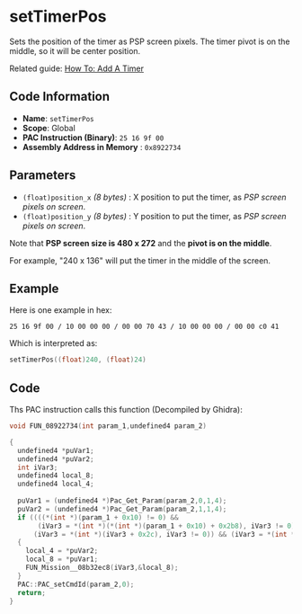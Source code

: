 # setTimerPos

Sets the position of the timer as PSP screen pixels. The timer pivot is on the middle, so it will be center position.

Related guide: [How To: Add A Timer](./guide/how-to-add-a-timer.md)

## Code Information

- **Name**: `setTimerPos`
- **Scope**: Global
- **PAC Instruction (Binary)**: `25 16 9f 00`
- **Assembly Address in Memory** : `0x8922734`

## Parameters

- `(float)position_x` *(8 bytes)* : X position to put the timer, as *PSP screen pixels on screen*.
- `(float)position_y` *(8 bytes)* : Y position to put the timer, as *PSP screen pixels on screen*.

Note that **PSP screen size is 480 x 272** and the **pivot is on the middle**.

For example, "240 x 136" will put the timer in the middle of the screen.

## Example

Here is one example in hex:

```25 16 9f 00 / 10 00 00 00 / 00 00 70 43 / 10 00 00 00 / 00 00 c0 41```

Which is interpreted as:

```c
setTimerPos((float)240, (float)24)
```

## Code

Ths PAC instruction calls this function (Decompiled by Ghidra):

```c
void FUN_08922734(int param_1,undefined4 param_2)

{
  undefined4 *puVar1;
  undefined4 *puVar2;
  int iVar3;
  undefined4 local_8;
  undefined4 local_4;
  
  puVar1 = (undefined4 *)Pac_Get_Param(param_2,0,1,4);
  puVar2 = (undefined4 *)Pac_Get_Param(param_2,1,1,4);
  if ((((*(int *)(param_1 + 0x10) != 0) &&
       (iVar3 = *(int *)(*(int *)(param_1 + 0x10) + 0x2b8), iVar3 != 0)) &&
      (iVar3 = *(int *)(iVar3 + 0x2c), iVar3 != 0)) && (iVar3 = *(int *)(iVar3 + 100), iVar3 != 0))
  {
    local_4 = *puVar2;
    local_8 = *puVar1;
    FUN_Mission__08b32ec8(iVar3,&local_8);
  }
  PAC::PAC_setCmdId(param_2,0);
  return;
}
```

